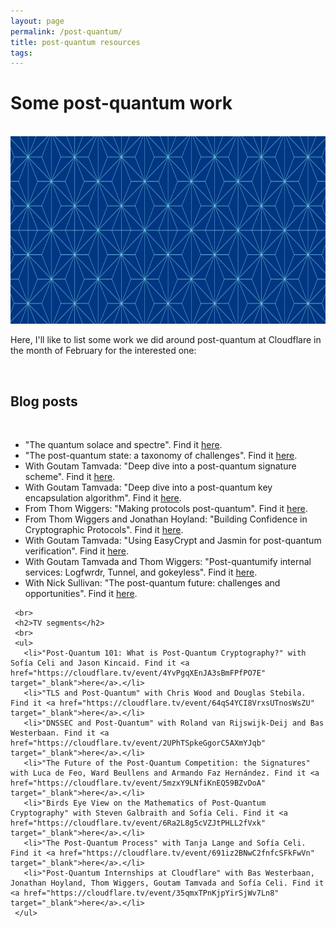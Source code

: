 ```yaml
---
layout: page
permalink: /post-quantum/
title: post-quantum resources
tags:
---
```


<div class="container">
  <div class="contact-container">
  </div>
  <div class="contact-box">
    <h1 class="about-subtitle">Some post-quantum work</h1>
  </div>
  <div>
    <br>
    <center><img src="/assets/lattices.jpeg" alt="Lattices image" height=300></center>
  </div>
    <p>Here, I'll like to list some work we did around post-quantum at Cloudflare in the month of February for the interested one:</p>
    <br>
    <h2>Blog posts</h2>
    <br>
    <ul>
      <li>"The quantum solace and spectre". Find it <a href="https://blog.cloudflare.com/quantum-solace-and-spectre/" target="_blank">here</a>.</li>
      <li>"The post-quantum state: a taxonomy of challenges". Find it <a href="https://blog.cloudflare.com/post-quantum-taxonomy/" target="_blank">here</a>.</li>
      <li>With Goutam Tamvada: "Deep dive into a post-quantum signature scheme". Find it <a href="https://blog.cloudflare.com/post-quantum-signatures/" target="_blank">here</a>.</li>
      <li>With Goutam Tamvada: "Deep dive into a post-quantum key encapsulation algorithm". Find it <a href="https://blog.cloudflare.com/post-quantum-key-encapsulation/" target="_blank">here</a>.</li>
      <li>From Thom Wiggers: "Making protocols post-quantum". Find it <a href="https://blog.cloudflare.com/making-protocols-post-quantum/" target="_blank">here</a>.</li>
      <li>From Thom Wiggers and Jonathan Hoyland: "Building Confidence in Cryptographic Protocols". Find it <a href="https://blog.cloudflare.com/post-quantum-formal-analysis/" target="_blank">here</a>.</li>
      <li>With Goutam Tamvada: "Using EasyCrypt and Jasmin for post-quantum verification". Find it <a href="https://blog.cloudflare.com/post-quantum-easycrypt-jasmin/" target="_blank">here</a>.</li>
      <li>With Goutam Tamvada and Thom Wiggers: "Post-quantumify internal services: Logfwrdr, Tunnel, and gokeyless". Find it <a href="https://blog.cloudflare.com/post-quantumify-cloudflare/" target="_blank">here</a>.</li>
      <li>With Nick Sullivan: "The post-quantum future: challenges and opportunities". Find it <a href="https://blog.cloudflare.com/post-quantum-future/" target="_blank">here</a>.</li>
     </ul>

     <br>
     <h2>TV segments</h2>
     <br>
     <ul>
       <li>"Post-Quantum 101: What is Post-Quantum Cryptography?" with Sofía Celi and Jason Kincaid. Find it <a href="https://cloudflare.tv/event/4YvPgqXEnJA3sBmFPfPO7E" target="_blank">here</a>.</li>
       <li>"TLS and Post-Quantum" with Chris Wood and Douglas Stebila. Find it <a href="https://cloudflare.tv/event/64qS4YCI8VrxsUTnosWsZU" target="_blank">here</a>.</li>
       <li>"DNSSEC and Post-Quantum" with Roland van Rijswijk-Deij and Bas Westerbaan. Find it <a href="https://cloudflare.tv/event/2UPhTSpkeGgorC5AXmYJqb" target="_blank">here</a>.</li>
       <li>"The Future of the Post-Quantum Competition: the Signatures" with Luca de Feo, Ward Beullens and Armando Faz Hernández. Find it <a href="https://cloudflare.tv/event/5mzxY9LNfiKnEQ59BZvDoA" target="_blank">here</a>.</li>
       <li>"Birds Eye View on the Mathematics of Post-Quantum Cryptography" with Steven Galbraith and Sofía Celi. Find it <a href="https://cloudflare.tv/event/6Ra2L8g5cVZJtPHLL2fVxk" target="_blank">here</a>.</li>
       <li>"The Post-Quantum Process" with Tanja Lange and Sofía Celi. Find it <a href="https://cloudflare.tv/event/691iz2BNwC2fnfcSFkFwVn" target="_blank">here</a>.</li>
       <li>"Post-Quantum Internships at Cloudflare" with Bas Westerbaan, Jonathan Hoyland, Thom Wiggers, Goutam Tamvada and Sofía Celi. Find it <a href="https://cloudflare.tv/event/35qmxTPnKjpYirSjWv7Ln8" target="_blank">here</a>.</li>
     </ul>

</div>
